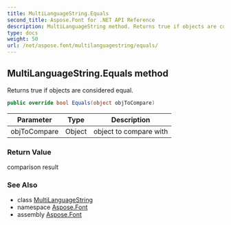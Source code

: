 ```yaml
---
title: MultiLanguageString.Equals
second_title: Aspose.Font for .NET API Reference
description: MultiLanguageString method. Returns true if objects are considered equal
type: docs
weight: 50
url: /net/aspose.font/multilanguagestring/equals/
---
```

## MultiLanguageString.Equals method

Returns true if objects are considered equal.

```csharp
public override bool Equals(object objToCompare)
```

| Parameter | Type | Description |
| --- | --- | --- |
| objToCompare | Object | object to compare with |

### Return Value

comparison result

### See Also

* class [MultiLanguageString](../)
* namespace [Aspose.Font](../../../aspose.font/)
* assembly [Aspose.Font](../../../)


